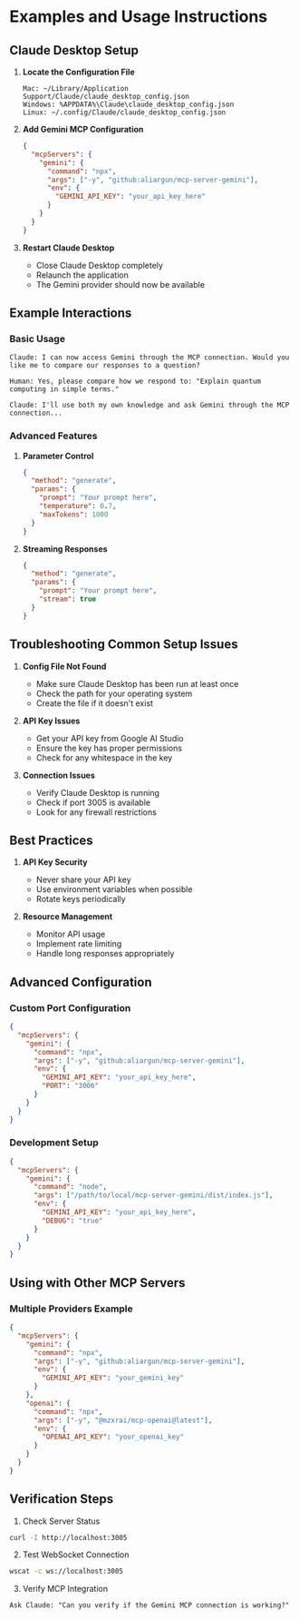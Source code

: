 # Examples and Usage Instructions

## Claude Desktop Setup

1. **Locate the Configuration File**
   ```
   Mac: ~/Library/Application Support/Claude/claude_desktop_config.json
   Windows: %APPDATA%\Claude\claude_desktop_config.json
   Linux: ~/.config/Claude/claude_desktop_config.json
   ```

2. **Add Gemini MCP Configuration**
   ```json
   {
     "mcpServers": {
       "gemini": {
         "command": "npx",
         "args": ["-y", "github:aliargun/mcp-server-gemini"],
         "env": {
           "GEMINI_API_KEY": "your_api_key_here"
         }
       }
     }
   }
   ```

3. **Restart Claude Desktop**
   - Close Claude Desktop completely
   - Relaunch the application
   - The Gemini provider should now be available

## Example Interactions

### Basic Usage
```
Claude: I can now access Gemini through the MCP connection. Would you like me to compare our responses to a question?

Human: Yes, please compare how we respond to: "Explain quantum computing in simple terms."

Claude: I'll use both my own knowledge and ask Gemini through the MCP connection...
```

### Advanced Features

1. **Parameter Control**
   ```json
   {
     "method": "generate",
     "params": {
       "prompt": "Your prompt here",
       "temperature": 0.7,
       "maxTokens": 1000
     }
   }
   ```

2. **Streaming Responses**
   ```json
   {
     "method": "generate",
     "params": {
       "prompt": "Your prompt here",
       "stream": true
     }
   }
   ```

## Troubleshooting Common Setup Issues

1. **Config File Not Found**
   - Make sure Claude Desktop has been run at least once
   - Check the path for your operating system
   - Create the file if it doesn't exist

2. **API Key Issues**
   - Get your API key from Google AI Studio
   - Ensure the key has proper permissions
   - Check for any whitespace in the key

3. **Connection Issues**
   - Verify Claude Desktop is running
   - Check if port 3005 is available
   - Look for any firewall restrictions

## Best Practices

1. **API Key Security**
   - Never share your API key
   - Use environment variables when possible
   - Rotate keys periodically

2. **Resource Management**
   - Monitor API usage
   - Implement rate limiting
   - Handle long responses appropriately

## Advanced Configuration

### Custom Port Configuration
```json
{
  "mcpServers": {
    "gemini": {
      "command": "npx",
      "args": ["-y", "github:aliargun/mcp-server-gemini"],
      "env": {
        "GEMINI_API_KEY": "your_api_key_here",
        "PORT": "3006"
      }
    }
  }
}
```

### Development Setup
```json
{
  "mcpServers": {
    "gemini": {
      "command": "node",
      "args": ["/path/to/local/mcp-server-gemini/dist/index.js"],
      "env": {
        "GEMINI_API_KEY": "your_api_key_here",
        "DEBUG": "true"
      }
    }
  }
}
```

## Using with Other MCP Servers

### Multiple Providers Example
```json
{
  "mcpServers": {
    "gemini": {
      "command": "npx",
      "args": ["-y", "github:aliargun/mcp-server-gemini"],
      "env": {
        "GEMINI_API_KEY": "your_gemini_key"
      }
    },
    "openai": {
      "command": "npx",
      "args": ["-y", "@mzxrai/mcp-openai@latest"],
      "env": {
        "OPENAI_API_KEY": "your_openai_key"
      }
    }
  }
}
```

## Verification Steps

1. Check Server Status
```bash
curl -I http://localhost:3005
```

2. Test WebSocket Connection
```bash
wscat -c ws://localhost:3005
```

3. Verify MCP Integration
```
Ask Claude: "Can you verify if the Gemini MCP connection is working?"
```

